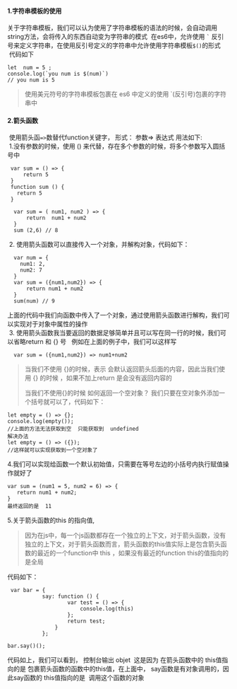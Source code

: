 #### 1.字符串模板的使用
  关于字符串模板，我们可以认为使用了字符串模板的语法的时候，会自动调用string方法，会将传入的东西自动变为字符串的模式
  在es6中，允许使用 `` ` `` 反引号来定义字符串，在使用反引号定义的字符串中允许使用字符串模板``$()``的形式 
  代码如下
  
  
```
let  num = 5 ;
console.log(`you num is $(num)`)
// you num is 5
```
>使用美元符号的字符串模板包裹在 es6 中定义的使用 `(反引号)包裹的字符串中
>
#### 2.箭头函数
  使用箭头函``=>``数替代function关键字， 形式： 参数=> 表达式  用法如下: </br>
  1.没有参数的时候，使用 () 来代替，存在多个参数的时候，将多个参数写入圆括号中
  
  
 ```
  var sum = () => {
      return 5
  }
  function sum () {
    return 5
  } 
```
  
```
  var sum = ( num1, num2 ) => {
      return  num1 + num2
  }
  sum (2,6) // 8
```
  2. 使用箭头函数可以直接传入一个对象，并解构对象，代码如下：
  
```
  var num = {
    num1: 2,
    num2: 7
  }
  var sum = ({num1,num2}) => {
      return num1 + num2
  }
  sum(num) // 9
```
  上面的代码中我们向函数中传入了一个对象，通过使用箭头函数进行解构，我们可以实现对于对象中属性的操作</br>
  3. 使用箭头函数我当要返回的数据足够简单并且可以写在同一行的时候，我们可以省略return 和 {} 号
     例如在上面的例子中，我们可以这样写
```
  var sum = ({num1,num2}) => num1+num2
```
>当我们不使用 {}的时候，表示 会默认返回箭头后面的内容，因此当我们使用 {} 的时候 ，如果不加上return 是会没有返回内容的
>
>当我们不使用{}的时候 如何返回一个空对象？ 我们只要在空对象外添加一个括号就可以了，代码如下：
>
```
let empty = () => {};
console.log(empty());
//上面的方法无法获取到空  只能获取到  undefined
解决办法
let empty = () => ({});
//这样就可以实现获取到一个空对象了
```
 4.我们可以实现给函数一个默认初始值，只需要在等号左边的小括号内执行赋值操作就好了
 ```
 var sum = (num1 = 5, num2 = 6) => {
    return num1 + num2;
 }
 最终返回的是  11
 ```
 5.关于箭头函数的this 的指向值,
 >因为在js中，每一个js函数都存在一个独立的上下文，对于箭头函数，没有独立的上下文，对于箭头函数而言，箭头函数的this值实际上是包含箭头函数的最近的一个function中 this ，如果没有最近的function this的值指向的是全局
 >
 代码如下：
 ```
  var bar = {
            say: function () {
                    var test = () => {
                        console.log(this)
                    };
                    return test;
                }
            };

 bar.say()();
 ```
 代码如上，我们可以看到， 控制台输出 objet  这是因为 在箭头函数中的 this值指向的是 包裹箭头函数的函数中的this值，在上面中， say函数是有对象调用的，因此say函数的 this值指向的是  调用这个函数的对象
 
 



